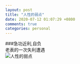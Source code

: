 ```yaml
---
layout: post
title: "人性的弱点"
date: 2020-07-12 01:07:29 +0800
comments: true
categories: personal
---
```

###急功近利,自负  
老表的一次失利遭遇  
![人性的弱点](https://raw.githubusercontent.com/qiuhaidong/qiuhaidong.github.com/master/images/renxingderuodian.jpg)

